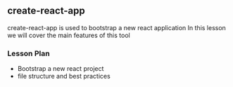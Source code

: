 ## create-react-app

create-react-app is used to bootstrap a new react application
In this lesson we will cover the main features of this tool

### Lesson Plan

- Bootstrap a new react project
- file structure and best practices